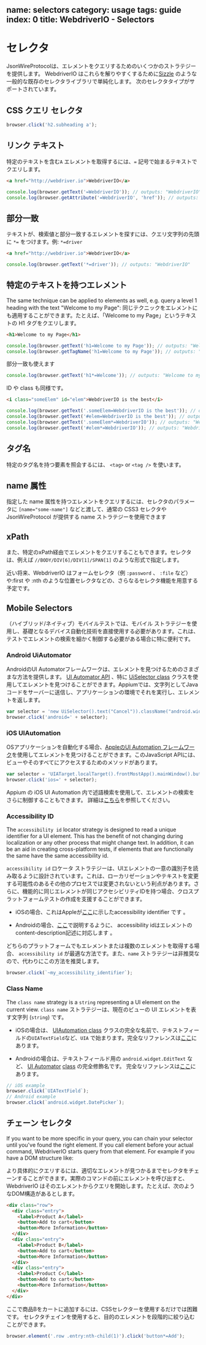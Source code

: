 name: selectors
category: usage
tags: guide
index: 0
title: WebdriverIO - Selectors
---

セレクタ
=========

JsonWireProtocolは、エレメントをクエリするためのいくつかのストラテジーを提供します。 WebdriverIO はこれらを解りやすくするために[Sizzle](http://sizzlejs.com/) のような一般的な既存のセレクタライブラリで単純化します。 次のセレクタタイプがサポートされています。

## CSS クエリ セレクタ

```js
browser.click('h2.subheading a');
```

## リンク テキスト

特定のテキストを含む`A` エレメントを取得するには、`=` 記号で始まるテキストでクエリします。

```html
<a href="http://webdriver.io">WebdriverIO</a>
```

```js
console.log(browser.getText('=WebdriverIO')); // outputs: "WebdriverIO"
console.log(browser.getAttribute('=WebdriverIO', 'href')); // outputs: "http://webdriver.io"
```

## 部分一致

テキストが、検索値と部分一致するエレメントを探すには、クエリ文字列の先頭に `*=` をつけます。例: `*=driver`

```html
<a href="http://webdriver.io">WebdriverIO</a>
```

```js
console.log(browser.getText('*=driver')); // outputs: "WebdriverIO"
```

## 特定のテキストを持つエレメント

The same technique can be applied to elements as well, e.g. query a level 1 heading with the text "Welcome to my Page":
同じテクニックをエレメントにも適用することができます。たとえば、「Welcome to my Page」というテキストの H1 タグをクエリします。

```html
<h1>Welcome to my Page</h1>
```

```js
console.log(browser.getText('h1=Welcome to my Page')); // outputs: "Welcome to my Page"
console.log(browser.getTagName('h1=Welcome to my Page')); // outputs: "h1"
```

部分一致も使えます

```js
console.log(browser.getText('h1*=Welcome')); // outputs: "Welcome to my Page"
```

ID や class も同様です。

```html
<i class="someElem" id="elem">WebdriverIO is the best</i>
```
```js
console.log(browser.getText('.someElem=WebdriverIO is the best')); // outputs: "WebdriverIO is the best"
console.log(browser.getText('#elem=WebdriverIO is the best')); // outputs: "WebdriverIO is the best"
console.log(browser.getText('.someElem*=WebdriverIO')); // outputs: "WebdriverIO is the best"
console.log(browser.getText('#elem*=WebdriverIO')); // outputs: "WebdriverIO is the best"
```

## タグ名

特定のタグ名を持つ要素を照会するには、
`<tag>` or `<tag />` を使います。

## name 属性

指定した name 属性を持つエレメントをクエリするには、セレクタのパラメータに `[name="some-name"]` などと渡して、通常の CSS3 セレクタや JsonWireProtocol が提供する name ストラテジーを使用できます

## xPath

また、特定のxPath経由でエレメントをクエリすることもできます。セレクタは、例えば `//BODY/DIV[6]/DIV[1]/SPAN[1]` のような形式で指定します。

近い将来、WebdriverIO はフォームセレクタ（例 `:password` 、 `:file` など）や:first や :nth のような位置セレクタなどの、さらなるセレクタ機能を用意する予定です。

## Mobile Selectors

（ハイブリッド/ネイティブ）モバイルテストでは、モバイル ストラテジーを使用し、基礎となるデバイス自動化技術を直接使用する必要があります。これは、テストでエレメントの検索を細かく制御する必要がある場合に特に便利です。

### Android UiAutomator

AndroidのUI Automatorフレームワークは、エレメントを見つけるためのさまざまな方法を提供します。 [UI Automator API](https://developer.android.com/tools/testing-support-library/index.html#uia-apis) 、特に [UiSelector class](https://developer.android.com/reference/android/support/test/uiautomator/UiSelector.html) クラスを使用してエレメントを見つけることができます。Appiumでは、文字列としてJavaコードをサーバーに送信し、アプリケーションの環境でそれを実行し、エレメントを返します。

```js
var selector = 'new UiSelector().text("Cancel")).className("android.widget.Button")';
browser.click('android=' + selector);
```

### iOS UIAutomation

OSアプリケーションを自動化する場合、[AppleのUI Automation フレームワーク](https://developer.apple.com/library/prerelease/tvos/documentation/DeveloperTools/Conceptual/InstrumentsUserGuide/UIAutomation.html)を使用してエレメントを見つけることができます。このJavaScript APIには、ビューやそのすべてにアクセスするためのメソッドがあります。

```js
var selector = 'UIATarget.localTarget().frontMostApp().mainWindow().buttons()[0]'
browser.click('ios=' + selector);
```

Appium の iOS UI Automation 内で述語検索を使用して、エレメントの検索をさらに制御することもできます。 詳細は[こちら](https://github.com/appium/appium/blob/master/docs/en/writing-running-appium/ios_predicate.md)を参照してください。

### Accessibility ID

The `accessibility id` locator strategy is designed to read a unique identifier for a UI element. This has the benefit of not changing during localization or any other process that might change text. In addition, it can be an aid in creating cross-platform tests, if elements that are functionally the same have the same accessibility id.

`accessibility id` ロケータ ストラテジーは、UIエレメントの一意の識別子を読み取るように設計されています。これは、ローカリゼーションやテキストを変更する可能性のあるその他のプロセスでは変更されないという利点があります。さらに、機能的に同じエレメントが同じアクセシビリティIDを持つ場合、クロスプラットフォームテストの作成を支援することができます。

- iOSの場合、これはAppleが[ここ](https://developer.apple.com/library/prerelease/ios/documentation/UIKit/Reference/UIAccessibilityIdentification_Protocol/index.html)に示したaccessibility identifier です 。

- Androidの場合、[ここ](https://developer.android.com/training/accessibility/accessible-app.html)で説明するように、 accessibility idはエレメントのcontent-description記述に対応します 。

どちらのプラットフォームでもエレメントまたは複数のエレメントを取得する場合、 `accessibility id` が最適な方法です。また、`name` ストラテジーは非推奨なので、代わりにこの方法を推奨します。

```js
browser.click(`~my_accessibility_identifier`);
```

### Class Name

The `class name` strategy is a `string` representing a UI element on the current view.
`class name` ストラテジーは、現在のビューの UI エレメントを表す文字列 (`string`) です。

- iOSの場合は、 [UIAutomation class](https://developer.apple.com/library/prerelease/tvos/documentation/DeveloperTools/Conceptual/InstrumentsUserGuide/UIAutomation.html) クラスの完全な名前で、テキストフィールドの`UIATextField`など、`UIA` で始まります。完全なリファレンスは[ここ](https://developer.apple.com/library/ios/navigation/#section=Frameworks&topic=UIAutomation)にあります。

- Androidの場合は、テキストフィールド用の `android.widget.EditText` など、 [UI Automator](https://developer.android.com/tools/testing-support-library/index.html#UIAutomator) [class](https://developer.android.com/reference/android/widget/package-summary.html) の完全修飾名です。 完全なリファレンスは[ここ](https://developer.android.com/reference/android/widget/package-summary.html)にあります。

```js
// iOS example
browser.click(`UIATextField`);
// Android example
browser.click(`android.widget.DatePicker`);
```

## チェーン セレクタ

If you want to be more specific in your query, you can chain your selector until you've found the right
element. If you call element before your actual command, WebdriverIO starts query from that element. For example
if you have a DOM structure like:

より具体的にクエリするには、適切なエレメントが見つかるまでセレクタをチェーンすることができます。実際のコマンドの前にエレメントを呼び出すと、WebdriverIO はそのエレメントからクエリを開始します。たとえば、次のようなDOM構造があるとします。

```html
<div class="row">
  <div class="entry">
    <label>Product A</label>
    <button>Add to cart</button>
    <button>More Information</button>
  </div>
  <div class="entry">
    <label>Product B</label>
    <button>Add to cart</button>
    <button>More Information</button>
  </div>
  <div class="entry">
    <label>Product C</label>
    <button>Add to cart</button>
    <button>More Information</button>
  </div>
</div>
```

ここで商品Bをカートに追加するには、CSSセレクターを使用するだけでは困難です。 セレクタチェインを使用すると、目的のエレメントを段階的に絞り込むことができます。

```js
browser.element('.row .entry:nth-child(1)').click('button*=Add');
```
